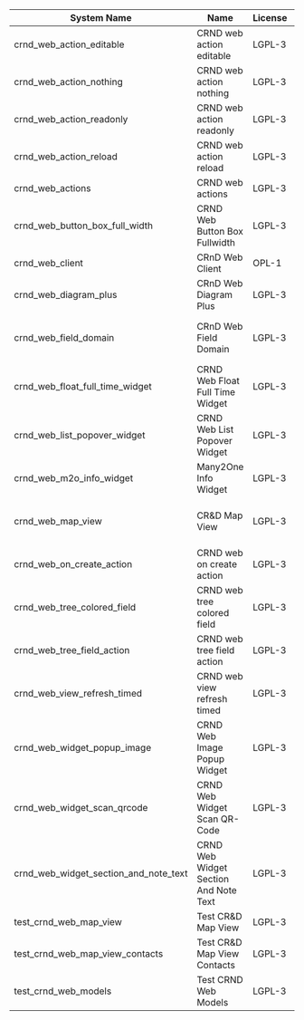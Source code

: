 | System Name | Name | License | Version | Summary | Price |
|---|---|---|---|---|---|
| crnd_web_action_editable | CRND web action editable | LGPL-3 | 14.0.0.5.0 |  |  |
| crnd_web_action_nothing | CRND web action nothing | LGPL-3 | 14.0.0.4.0 |  |  |
| crnd_web_action_readonly | CRND web action readonly | LGPL-3 | 14.0.0.5.0 |  |  |
| crnd_web_action_reload | CRND web action reload | LGPL-3 | 14.0.0.5.0 |  |  |
| crnd_web_actions | CRND web actions | LGPL-3 | 14.0.0.4.0 |  |  |
| crnd_web_button_box_full_width | CRND Web Button Box Fullwidth | LGPL-3 | 14.0.0.5.0 | Button_box at the top of the form |  |
| crnd_web_client | CRnD Web Client | OPL-1 | 14.0.1.6.0 | Web Client Extention |  |
| crnd_web_diagram_plus | CRnD Web Diagram Plus | LGPL-3 | 14.0.0.13.0 | Odoo Web Diagram view by CRnD. |  |
| crnd_web_field_domain | CRnD Web Field Domain | LGPL-3 | 14.0.0.4.0 | Web Field Domain by CRnD allows create computed field domains. |  |
| crnd_web_float_full_time_widget | CRND Web Float Full Time Widget | LGPL-3 | 14.0.0.6.0 | Float Time Duration Widget |  |
| crnd_web_list_popover_widget | CRND Web List Popover Widget | LGPL-3 | 14.0.0.9.0 | Tooltips message for text fields on tree view. |  |
| crnd_web_m2o_info_widget | Many2One Info Widget | LGPL-3 | 14.0.0.10.0 | Many2One Info Widget |  |
| crnd_web_map_view | CR&D Map View | LGPL-3 | 14.0.0.4.0 | This technical module provides view that allows to display objects on the map |  |
| crnd_web_on_create_action | CRND web on create action | LGPL-3 | 14.0.0.4.0 | Make it possible to use wizards to create records |  |
| crnd_web_tree_colored_field | CRND web tree colored field | LGPL-3 | 14.0.0.6.0 |  |  |
| crnd_web_tree_field_action | CRND web tree field action | LGPL-3 | 14.0.0.7.0 |  |  |
| crnd_web_view_refresh_timed | CRND web view refresh timed | LGPL-3 | 14.0.0.5.0 |  |  |
| crnd_web_widget_popup_image | CRND Web Image Popup Widget | LGPL-3 | 14.0.0.6.0 | Popup images from the binary fields |  |
| crnd_web_widget_scan_qrcode | CRND Web Widget Scan QR-Code | LGPL-3 | 14.0.0.3.0 | Scan QR-Code Widget |  |
| crnd_web_widget_section_and_note_text | CRND Web Widget Section And Note Text | LGPL-3 | 14.0.0.1.0 | Makes the standard section_and_note_text widget compatible with CRND Web List Popover Widget. |  |
| test_crnd_web_map_view | Test CR&D Map View | LGPL-3 | 14.0.0.3.0 |  |  |
| test_crnd_web_map_view_contacts | Test CR&D Map View Contacts | LGPL-3 | 14.0.0.3.0 |  |  |
| test_crnd_web_models | Test CRND Web Models | LGPL-3 | 14.0.0.14.0 | Module for testing web addons. |  |
